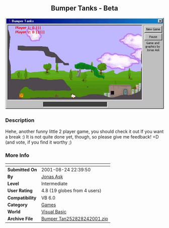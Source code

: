 ﻿<div align="center">

## Bumper Tanks \- Beta

<img src="PIC2001824164139304.jpg">
</div>

### Description

Hehe, another funny little 2 player game, you should check it out If you want a break :) It is not quite done yet, though, so please give me feedback! =D (and vote, if you find it worthy ;)
 
### More Info
 


<span>             |<span>
---                |---
**Submitted On**   |2001-08-24 22:39:50
**By**             |[Jonas Ask](https://github.com/Planet-Source-Code/PSCIndex/blob/master/ByAuthor/jonas-ask.md)
**Level**          |Intermediate
**User Rating**    |4.8 (19 globes from 4 users)
**Compatibility**  |VB 6\.0
**Category**       |[Games](https://github.com/Planet-Source-Code/PSCIndex/blob/master/ByCategory/games__1-38.md)
**World**          |[Visual Basic](https://github.com/Planet-Source-Code/PSCIndex/blob/master/ByWorld/visual-basic.md)
**Archive File**   |[Bumper Tan252828242001\.zip](https://github.com/Planet-Source-Code/jonas-ask-bumper-tanks-beta__1-26614/archive/master.zip)








